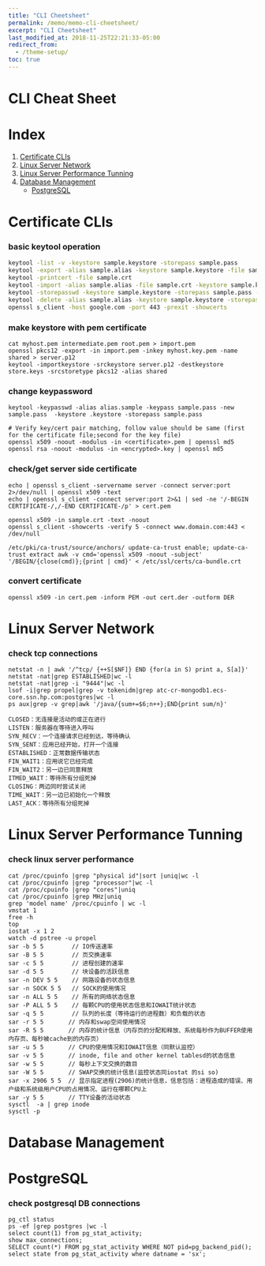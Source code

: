 ```yaml
---
title: "CLI Cheetsheet"
permalink: /memo/memo-cli-cheetsheet/
excerpt: "CLI Cheetsheet"
last_modified_at: 2018-11-25T22:21:33-05:00
redirect_from:
  - /theme-setup/
toc: true
---
```


# CLI Cheat Sheet

# Index
1. [Certificate CLIs](#certificate-clis)
2. [Linux Server Network](#linux-server-network)
3. [Linux Server Performance Tunning](#linux-server-performance-tunning)
3. [Database Management](#database-management)
    * [PostgreSQL](#postgresql)

# Certificate CLIs
### basic keytool operation
```bash
keytool -list -v -keystore sample.keystore -storepass sample.pass
keytool -export -alias sample.alias -keystore sample.keystore -file sample.crt -storepass sample.pass
keytool -printcert -file sample.crt
keytool -import -alias sample.alias -file sample.crt -keystore sample.keystore -storepass
keytool -storepasswd -keystore sample.keystore -storepass sample.pass -new new.pass
keytool -delete -alias sample.alias -keystore sample.keystore -storepass sample.pass
openssl s_client -host google.com -port 443 -prexit -showcerts
```
### make keystore with pem certificate
```
cat myhost.pem intermediate.pem root.pem > import.pem
openssl pkcs12 -export -in import.pem -inkey myhost.key.pem -name shared > server.p12
keytool -importkeystore -srckeystore server.p12 -destkeystore store.keys -srcstoretype pkcs12 -alias shared
```

### change keypassword
```
keytool -keypasswd -alias alias.sample -keypass sample.pass -new sample.pass  -keystore .keystore -storepass sample.pass

# Verify key/cert pair matching, follow value should be same (first for the certificate file;second for the key file)
openssl x509 -noout -modulus -in <certificate>.pem | openssl md5
openssl rsa -noout -modulus -in <encrypted>.key | openssl md5
```

### check/get server side certificate
```
echo | openssl s_client -servername server -connect server:port 2>/dev/null | openssl x509 -text
echo | openssl s_client -connect server:port 2>&1 | sed -ne '/-BEGIN CERTIFICATE-/,/-END CERTIFICATE-/p' > cert.pem

openssl x509 -in sample.crt -text -noout
openssl s_client -showcerts -verify 5 -connect www.domain.com:443 < /dev/null

/etc/pki/ca-trust/source/anchors/ update-ca-trust enable; update-ca-trust extract awk -v cmd='openssl x509 -noout -subject' '/BEGIN/{close(cmd)};{print | cmd}' < /etc/ssl/certs/ca-bundle.crt
```

### convert certificate
```
openssl x509 -in cert.pem -inform PEM -out cert.der -outform DER
```


# Linux Server Network
### check tcp connections 
```
netstat -n | awk '/^tcp/ {++S[$NF]} END {for(a in S) print a, S[a]}'
netstat -nat|grep ESTABLISHED|wc -l
netstat -nat|grep -i "9444"|wc -l
lsof -i|grep propel|grep -v tokenidm|grep atc-cr-mongodb1.ecs-core.ssn.hp.com:postgres|wc -l
ps aux|grep -v grep|awk '/java/{sum+=$6;n++};END{print sum/n}'

CLOSED：无连接是活动的或正在进行 
LISTEN：服务器在等待进入呼叫 
SYN_RECV：一个连接请求已经到达，等待确认 
SYN_SENT：应用已经开始，打开一个连接 
ESTABLISHED：正常数据传输状态 
FIN_WAIT1：应用说它已经完成 
FIN_WAIT2：另一边已同意释放 
ITMED_WAIT：等待所有分组死掉 
CLOSING：两边同时尝试关闭 
TIME_WAIT：另一边已初始化一个释放 
LAST_ACK：等待所有分组死掉
```

# Linux Server Performance Tunning
### check linux server performance
```
cat /proc/cpuinfo |grep "physical id"|sort |uniq|wc -l
cat /proc/cpuinfo |grep "processor"|wc -l
cat /proc/cpuinfo |grep "cores"|uniq
cat /proc/cpuinfo |grep MHz|uniq
grep 'model name' /proc/cpuinfo | wc -l
vmstat 1
free -h
top
iostat -x 1 2
watch -d pstree -u propel
sar -b 5 5        // IO传送速率
sar -B 5 5        // 页交换速率
sar -c 5 5        // 进程创建的速率
sar -d 5 5        // 块设备的活跃信息
sar -n DEV 5 5    // 网路设备的状态信息
sar -n SOCK 5 5   // SOCK的使用情况
sar -n ALL 5 5    // 所有的网络状态信息
sar -P ALL 5 5    // 每颗CPU的使用状态信息和IOWAIT统计状态 
sar -q 5 5        // 队列的长度（等待运行的进程数）和负载的状态
sar -r 5 5       // 内存和swap空间使用情况
sar -R 5 5       // 内存的统计信息（内存页的分配和释放、系统每秒作为BUFFER使用内存页、每秒被cache到的内存页）
sar -u 5 5       // CPU的使用情况和IOWAIT信息（同默认监控）
sar -v 5 5       // inode, file and other kernel tablesd的状态信息
sar -w 5 5       // 每秒上下文交换的数目
sar -W 5 5       // SWAP交换的统计信息(监控状态同iostat 的si so)
sar -x 2906 5 5  // 显示指定进程(2906)的统计信息，信息包括：进程造成的错误、用户级和系统级用户CPU的占用情况、运行在哪颗CPU上
sar -y 5 5       // TTY设备的活动状态
sysctl  -a | grep inode
sysctl -p
```

# Database Management

# PostgreSQL
### check postgresql DB connections
```
pg_ctl status
ps -ef |grep postgres |wc -l
select count(1) from pg_stat_activity;
show max_connections;
SELECT count(*) FROM pg_stat_activity WHERE NOT pid=pg_backend_pid();
select state from pg_stat_activity where datname = 'sx';
```